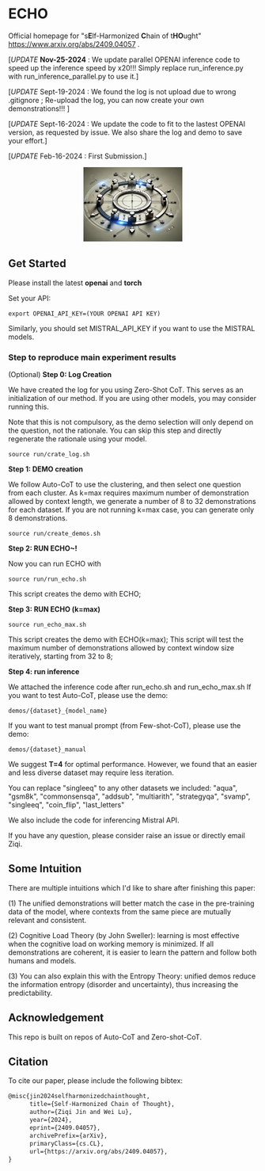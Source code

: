 # ECHO
Official homepage for "s**E**lf-Harmonized **C**hain of t**HO**ught" https://www.arxiv.org/abs/2409.04057 .

[_UPDATE_ **Nov-25-2024** : We update parallel OPENAI inference code to speed up the inference speed by x20!!! Simply replace run_inference.py with run_inference_parallel.py to use it.]

[_UPDATE_ Sept-19-2024 : We found the log is not upload due to wrong .gitignore ; Re-upload the log, you can now create your own demonstrations!!! ]

[_UPDATE_ Sept-16-2024 : We update the code to fit to the lastest OPENAI version, as requested by issue. We also share the log and demo to save your effort.]

[_UPDATE_ Feb-16-2024 : First Submission.]

<div align="center">
<img src="echo.webp" width="200" height="150">
</div>

## Get Started

Please install the latest __openai__ and __torch__

Set your API:

```
export OPENAI_API_KEY=(YOUR OPENAI API KEY)
```

Similarly, you should set MISTRAL_API_KEY if you want to use the MISTRAL models.

### Step to reproduce main experiment results

(Optional) **Step 0: Log Creation** 

We have created the log for you using Zero-Shot CoT. This serves as an initialization of our method. If you are using other models, you may consider running this.

Note that this is not compulsory, as the demo selection will only depend on the question, not the rationale. You can skip this step and directly regenerate the rationale using your model.
```
source run/crate_log.sh
```

**Step 1: DEMO creation** 

We follow Auto-CoT to use the clustering, and then select one question from each cluster.
As k=max requires maximum number of demonstration allowed by context length, we generate a number of 8 to 32 demonstrations for each dataset. If you are not running k=max case, you can generate only 8 demonstrations.

```
source run/create_demos.sh
```

**Step 2: RUN ECHO~!**

Now you can run ECHO with
```
source run/run_echo.sh
```

This script creates the demo with ECHO;

**Step 3: RUN ECHO (k=max)**

```
source run_echo_max.sh
```

This script creates the demo with ECHO(k=max); This script will test the maximum number of demonstrations allowed by context window size iteratively, starting from 32 to 8;

**Step 4: run inference**

We attached the inference code after run_echo.sh and run_echo_max.sh
If you want to test Auto-CoT, please use the demo: 
```
demos/{dataset}_{model_name}
```
If you want to test manual prompt (from Few-shot-CoT), please use the demo: 
```
demos/{dataset}_manual
```
We suggest **T=4** for optimal performance. However, we found that an easier and less diverse dataset may require less iteration.

You can replace "singleeq" to any other datasets we included: "aqua", "gsm8k", "commonsensqa", "addsub", "multiarith",  "strategyqa", "svamp", "singleeq", "coin_flip", "last_letters"

We also include the code for inferencing Mistral API.

If you have any question, please consider raise an issue or directly email Ziqi.

## Some Intuition

There are multiple intuitions which I'd like to share after finishing this paper:

(1) The unified demonstrations will better match the case in the pre-training data of the model, where contexts from the same piece are mutually relevant and consistent.

(2) Cognitive Load Theory (by John Sweller): learning is most effective when the cognitive load on working memory is minimized. If all demonstrations are coherent, it is easier to learn the pattern and follow both humans and models.

(3) You can also explain this with the Entropy Theory: unified demos reduce the information entropy (disorder and uncertainty), thus increasing the predictability.

## Acknowledgement

This repo is built on repos of Auto-CoT and Zero-shot-CoT.

## Citation

To cite our paper, please include the following bibtex:

```
@misc{jin2024selfharmonizedchainthought,
      title={Self-Harmonized Chain of Thought}, 
      author={Ziqi Jin and Wei Lu},
      year={2024},
      eprint={2409.04057},
      archivePrefix={arXiv},
      primaryClass={cs.CL},
      url={https://arxiv.org/abs/2409.04057}, 
}
```

